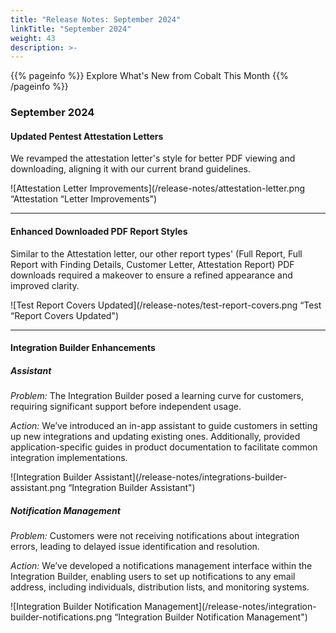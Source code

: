 ```yaml
---
title: "Release Notes: September 2024"
linkTitle: "September 2024"
weight: 43
description: >-
---
```


{{% pageinfo %}} 
     Explore What's New from Cobalt This Month
{{% /pageinfo %}}

### September 2024

#### Updated Pentest Attestation Letters

We revamped the attestation letter's style for better PDF viewing and downloading, aligning it with our current brand guidelines.

![Attestation Letter Improvements](/release-notes/attestation-letter.png “Attestation “Letter Improvements")

---

#### Enhanced Downloaded PDF Report Styles

Similar to the Attestation letter, our other report types' (Full Report, Full Report with Finding Details, Customer Letter, Attestation Report) PDF downloads required a makeover to ensure a refined appearance and improved clarity.

![Test Report Covers Updated](/release-notes/test-report-covers.png “Test “Report Covers Updated")

---

#### Integration Builder Enhancements

##### Assistant

_Problem:_
The Integration Builder posed a learning curve for customers, requiring significant support before independent usage.

_Action:_
We’ve introduced an in-app assistant to guide customers in setting up new integrations and updating existing ones. Additionally, provided application-specific guides in product documentation to facilitate common integration implementations.

![Integration Builder Assistant](/release-notes/integrations-builder-assistant.png “Integration Builder Assistant")

##### Notification Management

_Problem:_
Customers were not receiving notifications about integration errors, leading to delayed issue identification and resolution.

_Action:_
We’ve developed a notifications management interface within the Integration Builder, enabling users to set up notifications to any email address, including individuals, distribution lists, and monitoring systems.

![Integration Builder Notification Management](/release-notes/integration-builder-notifications.png “Integration Builder Notification Management")

